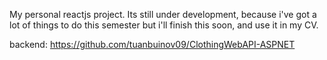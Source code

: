 My personal reactjs project.
Its still under development, because i've got a lot of things to do this semester
but i'll finish this soon, and use it in my CV.

backend: https://github.com/tuanbuinov09/ClothingWebAPI-ASPNET
